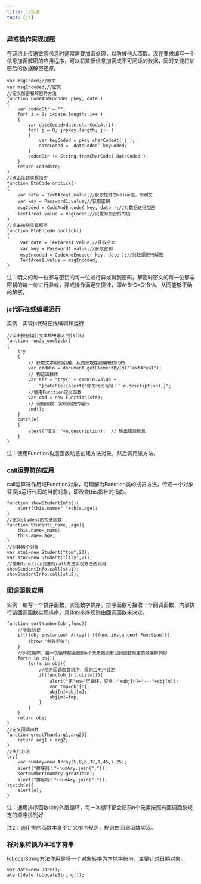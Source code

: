 ```yaml
---
title: js实例
tags: [js]
---
```


### 异或操作实现加密

在网络上传送敏感信息时通常需要加密处理，以防被他人窃取。现在要求编写一个信息加密解密的应用程序，可以将数据信息加密成不可阅读的数据，同时又能将加密后的数据解密还原。

```
var msgCoded;//原文
var msgEncoded;//密文
//定义加密和解密的方法
function CodeAndEncode( pkey, date )
{
    var codedStr = "";
    for( i = 0; i<date.length; i++ )
    {
        var dateCoded=date.charCodeAt(i);
        for( j = 0; j<pkey.length; j++ )
        {
            var keyCoded = pkey.charCodeAt( j );
            dateCoded =  dateCoded^ keyCoded;
        }
        codedStr += String.fromCharCode( dateCoded );
    }
    return codedStr;
}
//点击按钮实现加密
function BtnCode_onclick()
{
    var date = TextArea1.value;//获取控件的value值，即明文
    var key = Password1.value;//获取密钥
    msgCoded = CodeAndEncode( key, date );//对数据进行加密
    TextArea1.value = msgCoded;//设置为加密后的值
}
//点击按钮实现解密
function BtnEncode_onclick() 
{
     var date = TextArea1.value;//获取密文
     var key = Password1.value;//获取密钥
     msgEncoded = CodeAndEncode( key, date );//对数据进行解密
     TextArea1.value = msgEncoded;
}
```

注：明文的每一位都与密钥的每一位进行异或得到密码，解密时密文的每一位都与密钥的每一位进行异或，异或操作满足交换律，即A^B^C=C^B^A，从而能够正确的解密。

### js代码在线编辑运行

实例：实现js代码在线编辑和运行

```
//点击按钮运行文本框中输入的js代码
function runJs_onclick()
{
    try
    {
        // 获取文本框的引用，从而获取在线编辑的代码
        var cmdWin = document.getElementById("TextArea1");  
        // 构造函数体
        var str = "try{" + cmdWin.value + 
            "}catch(e){alert('你的代码有错：'+e.description);}";
        //使用Function定义函数
        var cmd = new Function(str);
        // 调用函数，实现函数的运行
        cmd(); 
    }
    catch(e)                            
    {
        alert("错误："+e.description);  // 输出错误信息
    }
}
```

注：使用Function构造函数动态创建方法对象，然后调用该方法。

### call运算符的应用

call运算符作用域Function对象，可理解为Function类的成员方法，传递一个对象替换js运行代码的当前对象，即改变this指针的指向。

```
function showStudentInfo(){
    alert(this.name+" "+this.age);
}
//定义student的构造函数
function Student(_name,_age){
    this.name=_name;
    this.age=_age;
}
//创建两个对象
var stu1=new Student("tom",20);
var stu2=new Student("lily",21);
//使用function对象的call方法实现方法的调用
showStudentInfo.call(stu1);
showStudentInfo.call(stu2);
```

### 回调函数应用

实例：编写一个排序函数，实现数字排序，排序函数可接收一个回调函数，内部执行该回调函数实现排序，具体的排序规则由回调函数来决定。

```
function sortNumber(obj,func){
    //参数验证
    if(!(obj instanceof Array)||!(func instanceof Function)){
        throw "参数无效";
    }
    //外层循环，每一次循环都会把前n个元素按照有回调函数规定的顺序排列好
    for(n in obj){
        for(m in obj){
            //使用回调函数排序，规则由用户设定
            if(func(obj[n],obj[m])){
                alert("第"+n+"层循环，交换："+obj[n]+"---"+obj[m]);
                var tmp=obj[n];
                obj[n]=obj[m];
                obj[m]=tmp;
            }
        }
    }
    return obj;
}
//定义回调函数
function greatThan(arg1,arg2){
    return arg1 > arg2;
}
//执行方法
try{
    var numAry=new Array(5,8,6,32,1,45,7,25);
    alert("排序前："+numAry.join(","));
    sortNumber(numAry,greatThan);
    alert("排序后："+numAry.join(","));
}catch(e){
    alert(e);
}
```

注：通用排序函数中的外层循环，每一次循环都会把前n个元素按照有回调函数规定的顺序排列好

注2：通用排序函数本身不定义排序规则，规则由回调函数实现。

### 将对象转换为本地字符串

toLocalString方法作用是将一个对象转换为本地字符串，主要针对日期对象。

```
var date=new Date();
alert(date.toLocaleString());
```